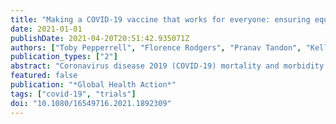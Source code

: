 ```yaml
---
title: "Making a COVID-19 vaccine that works for everyone: ensuring equity and inclusivity in clinical trials"
date: 2021-01-01
publishDate: 2021-04-20T20:51:42.935071Z
authors: ["Toby Pepperrell", "Florence Rodgers", "Pranav Tandon", "Kelly Sarsfield", "Molly Pugh-Jones", "Theo Rashid", "Sarai Keestra"]
publication_types: ["2"]
abstract: "Coronavirus disease 2019 (COVID-19) mortality and morbidity have been shown to increase with deprivation and impact non-White ethnicities more severely. Despite the extra risk Black, Asian and Minority Ethnicity (BAME) groups face in the pandemic, our current medical research system seems to prioritise innovation aimed at people of European descent. We found significant difficulties in assessing baseline demographics in clinical trials for COVID-19 vaccines, displaying a lack of transparency in reporting. Further, we found that most of these trials take place in high-income countries, with only 25 of 219 trials (11.4%) taking place in lower middle- or low-income countries. Trials for the current best vaccine candidates (BNT162b2, ChadOx1, mRNA-173) recruited 80.0% White participants. Underrepresentation of BAME groups in medical research will perpetuate historical distrust in healthcare processes, and poses a risk of unknown differences in efficacy and safety of these vaccines by phenotype. Limiting trial demographics and settings will mean a lack of global applicability of the results of COVID-19 vaccine trials, which will slow progress towards ending the pandemic."
featured: false
publication: "*Global Health Action*"
tags: ["covid-19", "trials"]
doi: "10.1080/16549716.2021.1892309"
---
```


